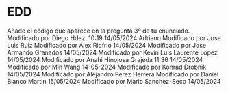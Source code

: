 # EDD
Añade el código que aparece en la pregunta 3º de tu enunciado.
Modificado por Diego Hdez. 10:19 14/05/2024
Adriano
Modificado por Jose Luis Ruiz
Modificado por Alex Riofrio 14/05/2024
Modificado por Jose Armando Granados 14/05/2024
Modificado por Kevin Luis Laurente Lopez 14/05/2024
Modificado por Anahi Hinojosa Grajeda 11:36 14/05/2024
Modificado por Min Wang 14-05-2024
Modificado por Konrad Drobnik 14/05/2024
Modificado por Alejandro Perez Herrera
Modificado por Daniel Blanco Martin 15/05/2024
Modificado por Mario Sanchez-Seco 14/05/2024
